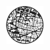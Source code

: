<img src="https://raw.githubusercontent.com/JEPooleyOS/osdatahub-graphics/main/images/circle_lino.png" width="100" height="100">

